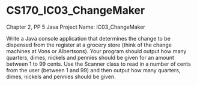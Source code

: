 # CS170_IC03_ChangeMaker
Chapter 2, PP 5
Java Project Name:  IC03_ChangeMaker

Write a Java console application that determines the change to be dispensed from the register at a grocery store (think of the change machines at Vons or Albertsons).  Your program should output how many quarters, dimes, nickels and pennies should be given for an amount between 1 to 99 cents.  Use the Scanner class to read in a number of cents from the user (between 1 and 99) and then output how many quarters, dimes, nickels and pennies should be given.  
